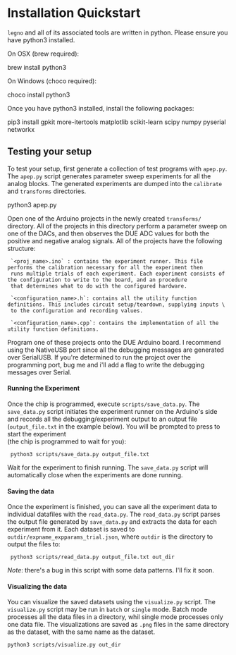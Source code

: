 # Installation Quickstart

`legno` and all of its associated tools are written in python. Please ensure you have python3 installed.

On OSX (brew required):

  brew install python3
  
On Windows (choco required):

  choco install python3
  
Once you have python3 installed, install the following packages:

  pip3 install gpkit more-itertools matplotlib scikit-learn scipy numpy pyserial networkx

## Testing your setup

To test your setup, first generate a collection of test programs with `apep.py`. The `apep.py` script 
generates parameter sweep experiments for all the analog blocks. The generated experiments are dumped into the 
`calibrate` and `transforms` directories.

  python3 apep.py
  
Open one of the Arduino projects in the newly created `transforms/` directory. All of the projects in this directory
perform a parameter sweep on one of the DACs, and then observes the DUE ADC values for both the positive and negative analog
signals. All of the projects have the following structure:

     `<proj_name>.ino` : contains the experiment runner. This file performs the calibration necessary for all the experiment then 
     runs multiple trials of each experiment. Each experiment consists of the configuration to write to the board, and an procedure
     that determines what to do with the configured hardware.
     
     `<configuration_name>.h`: contains all the utility function definitions. This includes circuit setup/teardown, supplying inputs \
     to the configuration and recording values.
     
     `<configuration_name>.cpp`: contains the implementation of all the utility function definitions.
     

Program one of these projects onto the DUE Arduino board. I recommend using the NativeUSB port since all the debugging messages 
are generated over SerialUSB. If you're determined to run the project over the programming port, bug me and i'll add a flag to
write the debugging messages over Serial.

#### Running the Experiment

Once the chip is programmed, execute `scripts/save_data.py`. The `save_data.py` script initiates the experiment runner on the Arduino's side and
records all the debugging/experiment output to an output file (`output_file.txt` in the example below). You will be prompted to press <enter> to start the experiment \
(the chip is programmed to wait for you):

     python3 scripts/save_data.py output_file.txt
     
Wait for the experiment to finish running. The `save_data.py` script will automatically close when the experiments are done running.

#### Saving the data

Once the experiment is finished, you can save all the experiment data to individual datafiles with the `read_data.py`. The `read_data.py` script 
parses the output file generated by `save_data.py` and extracts the data for each experiment from it. Each dataset is saved to 
`outdir/expname_expparams_trial.json`, where `outdir` is the directory to output the files to:

     python3 scripts/read_data.py output_file.txt out_dir

_Note_: there's a bug in this script with some data patterns. I'll fix it soon.

#### Visualizing the data

You can visualize the saved datasets using the `visualize.py` script. The `visualize.py` script may be run in `batch` or `single` mode. Batch
mode processes all the data files in a directory, whil single mode processes only one data file. The visualizations are saved as `.png` files
in the same directory as the dataset, with the same name as the dataset.

    python3 scripts/visualize.py out_dir
    

     
   



